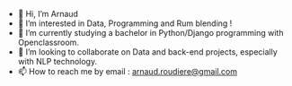 - 👋 Hi, I’m Arnaud
- 👀 I’m interested in Data, Programming and Rum blending !
- 🌱 I’m currently studying a bachelor in Python/Django programming with Openclassroom.
- 💞️ I’m looking to collaborate on Data and back-end projects, especially with NLP technology.
- 📫 How to reach me by email : arnaud.roudiere@gmail.com

<!---
arnaud-roudiere/arnaud-roudiere is a ✨ special ✨ repository because its `README.md` (this file) appears on your GitHub profile.
You can click the Preview link to take a look at your changes.
--->
